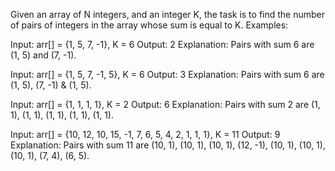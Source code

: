 Given an array of N integers, and an integer K, the task is to find the number of pairs of integers in the array whose sum is equal to K.
Examples:

Input: arr[] = {1, 5, 7, -1}, K = 6 Output: 2 Explanation: Pairs with sum 6 are (1, 5) and (7, -1).

Input: arr[] = {1, 5, 7, -1, 5}, K = 6 Output: 3 Explanation: Pairs with sum 6 are (1, 5), (7, -1) & (1, 5).

Input: arr[] = {1, 1, 1, 1}, K = 2 Output: 6 Explanation: Pairs with sum 2 are (1, 1), (1, 1), (1, 1), (1, 1), (1, 1).

Input: arr[] = {10, 12, 10, 15, -1, 7, 6, 5, 4, 2, 1, 1, 1}, K = 11 Output: 9 Explanation: Pairs with sum 11 are (10, 1), (10, 1), (10, 1), (12, -1), (10, 1), (10, 1), (10, 1), (7, 4), (6, 5).
